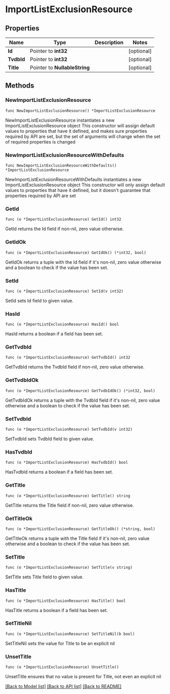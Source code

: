 # ImportListExclusionResource

## Properties

Name | Type | Description | Notes
------------ | ------------- | ------------- | -------------
**Id** | Pointer to **int32** |  | [optional] 
**TvdbId** | Pointer to **int32** |  | [optional] 
**Title** | Pointer to **NullableString** |  | [optional] 

## Methods

### NewImportListExclusionResource

`func NewImportListExclusionResource() *ImportListExclusionResource`

NewImportListExclusionResource instantiates a new ImportListExclusionResource object
This constructor will assign default values to properties that have it defined,
and makes sure properties required by API are set, but the set of arguments
will change when the set of required properties is changed

### NewImportListExclusionResourceWithDefaults

`func NewImportListExclusionResourceWithDefaults() *ImportListExclusionResource`

NewImportListExclusionResourceWithDefaults instantiates a new ImportListExclusionResource object
This constructor will only assign default values to properties that have it defined,
but it doesn't guarantee that properties required by API are set

### GetId

`func (o *ImportListExclusionResource) GetId() int32`

GetId returns the Id field if non-nil, zero value otherwise.

### GetIdOk

`func (o *ImportListExclusionResource) GetIdOk() (*int32, bool)`

GetIdOk returns a tuple with the Id field if it's non-nil, zero value otherwise
and a boolean to check if the value has been set.

### SetId

`func (o *ImportListExclusionResource) SetId(v int32)`

SetId sets Id field to given value.

### HasId

`func (o *ImportListExclusionResource) HasId() bool`

HasId returns a boolean if a field has been set.

### GetTvdbId

`func (o *ImportListExclusionResource) GetTvdbId() int32`

GetTvdbId returns the TvdbId field if non-nil, zero value otherwise.

### GetTvdbIdOk

`func (o *ImportListExclusionResource) GetTvdbIdOk() (*int32, bool)`

GetTvdbIdOk returns a tuple with the TvdbId field if it's non-nil, zero value otherwise
and a boolean to check if the value has been set.

### SetTvdbId

`func (o *ImportListExclusionResource) SetTvdbId(v int32)`

SetTvdbId sets TvdbId field to given value.

### HasTvdbId

`func (o *ImportListExclusionResource) HasTvdbId() bool`

HasTvdbId returns a boolean if a field has been set.

### GetTitle

`func (o *ImportListExclusionResource) GetTitle() string`

GetTitle returns the Title field if non-nil, zero value otherwise.

### GetTitleOk

`func (o *ImportListExclusionResource) GetTitleOk() (*string, bool)`

GetTitleOk returns a tuple with the Title field if it's non-nil, zero value otherwise
and a boolean to check if the value has been set.

### SetTitle

`func (o *ImportListExclusionResource) SetTitle(v string)`

SetTitle sets Title field to given value.

### HasTitle

`func (o *ImportListExclusionResource) HasTitle() bool`

HasTitle returns a boolean if a field has been set.

### SetTitleNil

`func (o *ImportListExclusionResource) SetTitleNil(b bool)`

 SetTitleNil sets the value for Title to be an explicit nil

### UnsetTitle
`func (o *ImportListExclusionResource) UnsetTitle()`

UnsetTitle ensures that no value is present for Title, not even an explicit nil

[[Back to Model list]](../README.md#documentation-for-models) [[Back to API list]](../README.md#documentation-for-api-endpoints) [[Back to README]](../README.md)


